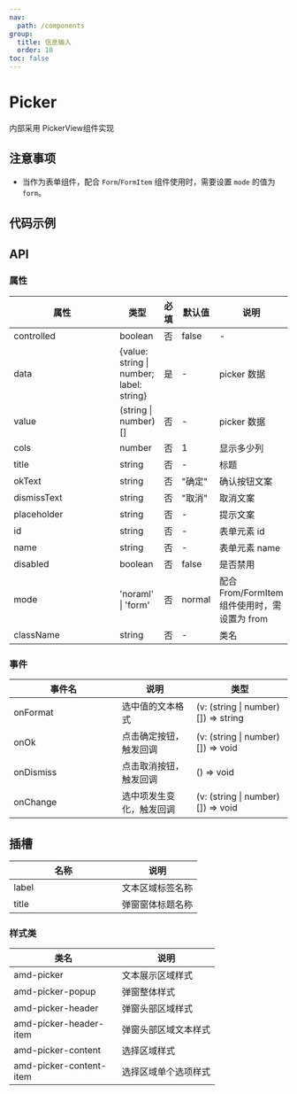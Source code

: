 ```yaml
---
nav:
  path: /components
group:
  title: 信息输入
  order: 10
toc: false
---
```

# Picker
内部采用 PickerView组件实现
## 注意事项
- 当作为表单组件，配合 `Form`/`FormItem` 组件使用时，需要设置 `mode` 的值为 `form`。

## 代码示例

<code src='../../demo/pages/Picker'></code>

## API

### 属性
| 属性 | 类型 | 必填 | 默认值 | 说明 |
| -----|-----|-----|-----|----- |
| controlled | boolean | 否 | false | - |
| data | {value: string &#124; number; label: string}| 是 | - | picker 数据 |
| value | (string &#124; number)[] | 否 | - | picker 数据 |
| cols | number | 否 | 1 | 显示多少列 |
| title | string | 否 | - | 标题 |
| okText | string | 否 | "确定" | 确认按钮文案 |
| dismissText | string | 否 | "取消" | 取消文案 |
| placeholder | string | 否 | - | 提示文案 |
| id | string | 否 | - | 表单元素 id |
| name | string | 否 | - | 表单元素 name |
| disabled | boolean | 否 | false | 是否禁用 |
| mode | 'noraml' &verbar; 'form' | 否 | normal | 配合From/FormItem组件使用时，需设置为 from |
| className | string | 否 | - | 类名 |

### 事件
| 事件名 | 说明 | 类型 |
| -----|-----|-----|
| onFormat | 选中值的文本格式 | (v: (string &#124; number)[]) => string |
| onOk | 点击确定按钮，触发回调 | (v: (string &#124; number)[]) => void |
| onDismiss | 点击取消按钮，触发回调 | () => void |
| onChange | 选中项发生变化，触发回调 | (v: (string &#124; number)[]) => void |

## 插槽
| 名称 | 说明 |
| -----|-----|
| label | 文本区域标签名称 |
| title | 弹窗窗体标题名称 |

### 样式类
| 类名 | 说明 |
| -----|-----|
| amd-picker | 文本展示区域样式 |
| amd-picker-popup | 弹窗整体样式 |
| amd-picker-header | 弹窗头部区域样式 |
| amd-picker-header-item | 弹窗头部区域文本样式 |
| amd-picker-content | 选择区域样式 |
| amd-picker-content-item | 选择区域单个选项样式 |


<style> 
table th:first-of-type { width: 180px; } 
.__dumi-default-layout-content article table:first-of-type th:nth-of-type(2)  {
    width: 140px
} 
.__dumi-default-layout-content article table:first-of-type th:nth-of-type(3)  {
    width: 30px
} 
.__dumi-default-layout-content article table:first-of-type th:nth-of-type(4)  {
    width: 50px
} 

</style> 